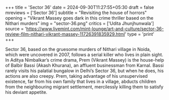 +++
title = 'Sector 36'
date = 2024-09-30T11:27:55+05:30
draft = false
mreviews = ['Sector 36']
subtitle = "Revisiting the house of horrors"
opening = "Vikrant Massey goes dark in this crime thriller based on the Nithari murders"
img = "sector-36.png"
critics = ['Udita Jhunjhunwala']
source = 'https://www.livemint.com/mint-lounge/art-and-culture/sector-36-review-film-nithari-vikrant-massey-11726391835929.html'
type = 'print'
+++

Sector 36, based on the gruesome murders of Nithari village in Noida, which were uncovered in 2007, follows a serial killer who lives in plain sight. In Aditya Nimbalkar’s crime drama, Prem (Vikrant Massey) is the house-help of Balbir Bassi (Akash Khurana), an affluent businessman from Karnal. Bassi rarely visits his palatial bungalow in Delhi’s Sector 36, but when he does, his actions are also creepy. Prem, taking advantage of his unsupervised existence, far from his own family that lives in a village, abducts children from the neighbouring migrant settlement, mercilessly killing them to satisfy his deviant appetite.
